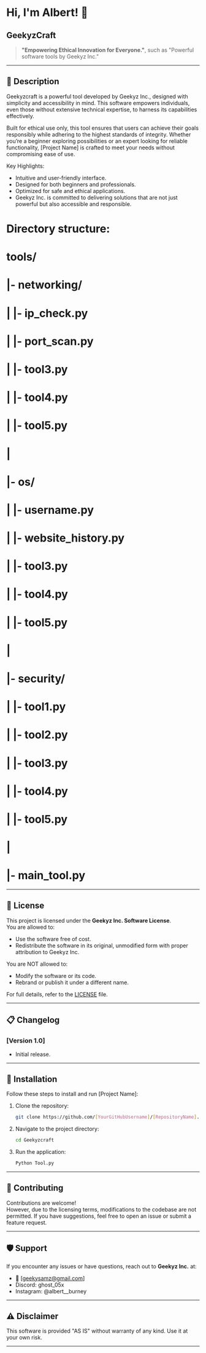 # Hi, I'm Albert! 👋

## GeekyzCraft
> **"Empowering Ethical Innovation for Everyone."**, such as "Powerful software tools by Geekyz Inc."

---

## 📖 Description
Geekyzcraft is a powerful tool developed by Geekyz Inc., designed with simplicity and accessibility in mind. This software empowers individuals, even those without extensive technical expertise, to harness its capabilities effectively.

Built for ethical use only, this tool ensures that users can achieve their goals responsibly while adhering to the highest standards of integrity. Whether you’re a beginner exploring possibilities or an expert looking for reliable functionality, [Project Name] is crafted to meet your needs without compromising ease of use.

Key Highlights:

- Intuitive and user-friendly interface.
- Designed for both beginners and professionals.
- Optimized for safe and ethical applications.
- Geekyz Inc. is committed to delivering solutions that are not just powerful but also accessible and responsible.

# Directory structure:
# tools/
#   |- networking/
#   |     |- ip_check.py
#   |     |- port_scan.py
#   |     |- tool3.py
#   |     |- tool4.py
#   |     |- tool5.py
#   |
#   |- os/
#   |     |- username.py
#   |     |- website_history.py
#   |     |- tool3.py
#   |     |- tool4.py
#   |     |- tool5.py
#   |
#   |- security/
#   |     |- tool1.py
#   |     |- tool2.py
#   |     |- tool3.py
#   |     |- tool4.py
#   |     |- tool5.py
#   |
#   |- main_tool.py



---

## 📝 License
This project is licensed under the **Geekyz Inc. Software License**.  
You are allowed to:
- Use the software free of cost.
- Redistribute the software in its original, unmodified form with proper attribution to Geekyz Inc.

You are NOT allowed to:
- Modify the software or its code.
- Rebrand or publish it under a different name.

For full details, refer to the [LICENSE](./LICENSE) file.

---

## 📋 Changelog
### [Version 1.0]
- Initial release.


---

## 🚀 Installation
Follow these steps to install and run [Project Name]:
1. Clone the repository:
   ```bash
   git clone https://github.com/[YourGitHubUsername]/[RepositoryName].git
   ```
2. Navigate to the project directory:
   ```bash
   cd Geekyzcraft
   ```
3. Run the application:
   ```bash
   Python Tool.py
   ```

---

## 🌟 Contributing
Contributions are welcome!  
However, due to the licensing terms, modifications to the codebase are not permitted. If you have suggestions, feel free to open an issue or submit a feature request.

---

## 🛡️ Support
If you encounter any issues or have questions, reach out to **Geekyz Inc.** at:  
- 📧 [geekysamz@gmail.com]   
- Discord: ghost_05x 
- Instagram: @albert__burney


---

## ⚠️ Disclaimer
This software is provided "AS IS" without warranty of any kind. Use it at your own risk.

---
